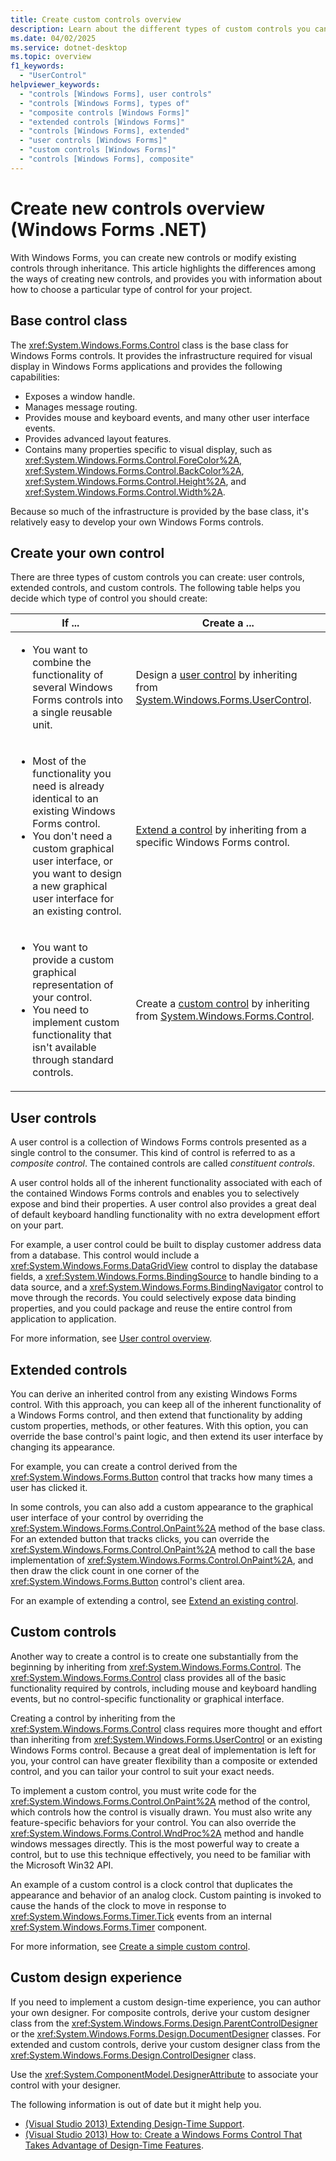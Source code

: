 ```yaml
---
title: Create custom controls overview
description: Learn about the different types of custom controls you can create in Windows Forms for .NET.
ms.date: 04/02/2025
ms.service: dotnet-desktop
ms.topic: overview
f1_keywords: 
  - "UserControl"
helpviewer_keywords: 
  - "controls [Windows Forms], user controls"
  - "controls [Windows Forms], types of"
  - "composite controls [Windows Forms]"
  - "extended controls [Windows Forms]"
  - "controls [Windows Forms], extended"
  - "user controls [Windows Forms]"
  - "custom controls [Windows Forms]"
  - "controls [Windows Forms], composite"
---
```


# Create new controls overview (Windows Forms .NET)

With Windows Forms, you can create new controls or modify existing controls through inheritance. This article highlights the differences among the ways of creating new controls, and provides you with information about how to choose a particular type of control for your project.

## Base control class

The <xref:System.Windows.Forms.Control> class is the base class for Windows Forms controls. It provides the infrastructure required for visual display in Windows Forms applications and provides the following capabilities:

- Exposes a window handle.
- Manages message routing.
- Provides mouse and keyboard events, and many other user interface events.
- Provides advanced layout features.
- Contains many properties specific to visual display, such as <xref:System.Windows.Forms.Control.ForeColor%2A>, <xref:System.Windows.Forms.Control.BackColor%2A>, <xref:System.Windows.Forms.Control.Height%2A>, and <xref:System.Windows.Forms.Control.Width%2A>.
<!--- Provides the security and threading support necessary for a Windows Forms control to act as a Microsoft® ActiveX® control.-->

Because so much of the infrastructure is provided by the base class, it's relatively easy to develop your own Windows Forms controls.

## Create your own control

There are three types of custom controls you can create: user controls, extended controls, and custom controls. The following table helps you decide which type of control you should create:

<table>
<thead>
  <tr>
    <th>If ...</th>
    <th>Create a ...</th>
  </tr>
</thead>
<tbody>
  <tr>
    <td>
        <ul>
            <li>You want to combine the functionality of several Windows Forms controls into a single reusable unit.</li>
        </ul>
    </td>
    <td>Design a <a href="#user-controls">user control</a> by inheriting from <a href="/dotnet/api/system.windows.forms.usercontrol">System.Windows.Forms.UserControl</a>.</td>
  </tr>
  <tr>
    <td>
        <ul>
            <li>Most of the functionality you need is already identical to an existing Windows Forms control.</li>
            <li>You don't need a custom graphical user interface, or you want to design a new graphical user interface for an existing control.</li>
        </ul>
    </td>
    <td><a href="#extended-controls">Extend a control</a> by inheriting from a specific Windows Forms control.</td>
  </tr>
  <tr>
    <td>
        <ul>
            <li>You want to provide a custom graphical representation of your control.</li>
            <li>You need to implement custom functionality that isn't available through standard controls.</li>
        </ul>
    </td>
    <td>Create a <a href="#custom-controls">custom control</a> by inheriting from <a href="/dotnet/api/system.windows.forms.control">System.Windows.Forms.Control</a>.</td>
  </tr>
</tbody>
</table>

## User controls

A user control is a collection of Windows Forms controls presented as a single control to the consumer. This kind of control is referred to as a _composite control_. The contained controls are called _constituent controls_.

A user control holds all of the inherent functionality associated with each of the contained Windows Forms controls and enables you to selectively expose and bind their properties. A user control also provides a great deal of default keyboard handling functionality with no extra development effort on your part.

For example, a user control could be built to display customer address data from a database. This control would include a <xref:System.Windows.Forms.DataGridView> control to display the database fields, a <xref:System.Windows.Forms.BindingSource> to handle binding to a data source, and a <xref:System.Windows.Forms.BindingNavigator> control to move through the records. You could selectively expose data binding properties, and you could package and reuse the entire control from application to application.<!-- TODO For an example of this kind of user control, see [How to: Apply Attributes in Windows Forms Controls](how-to-apply-attributes-in-windows-forms-controls.md).-->

For more information, see [User control overview](usercontrol-overview.md).

## Extended controls

You can derive an inherited control from any existing Windows Forms control. With this approach, you can keep all of the inherent functionality of a Windows Forms control, and then extend that functionality by adding custom properties, methods, or other features. With this option, you can override the base control's paint logic, and then extend its user interface by changing its appearance.

For example, you can create a control derived from the <xref:System.Windows.Forms.Button> control that tracks how many times a user has clicked it.

In some controls, you can also add a custom appearance to the graphical user interface of your control by overriding the <xref:System.Windows.Forms.Control.OnPaint%2A> method of the base class. For an extended button that tracks clicks, you can override the <xref:System.Windows.Forms.Control.OnPaint%2A> method to call the base implementation of <xref:System.Windows.Forms.Control.OnPaint%2A>, and then draw the click count in one corner of the <xref:System.Windows.Forms.Button> control's client area.

For an example of extending a control, see [Extend an existing control](how-to-extend-existing.md).

## Custom controls

Another way to create a control is to create one substantially from the beginning by inheriting from <xref:System.Windows.Forms.Control>. The <xref:System.Windows.Forms.Control> class provides all of the basic functionality required by controls, including mouse and keyboard handling events, but no control-specific functionality or graphical interface.

Creating a control by inheriting from the <xref:System.Windows.Forms.Control> class requires more thought and effort than inheriting from <xref:System.Windows.Forms.UserControl> or an existing Windows Forms control. Because a great deal of implementation is left for you, your control can have greater flexibility than a composite or extended control, and you can tailor your control to suit your exact needs.

To implement a custom control, you must write code for the <xref:System.Windows.Forms.Control.OnPaint%2A> method of the control, which controls how the control is visually drawn. You must also write any feature-specific behaviors for your control. You can also override the <xref:System.Windows.Forms.Control.WndProc%2A> method and handle windows messages directly. This is the most powerful way to create a control, but to use this technique effectively, you need to be familiar with the Microsoft Win32 API.

An example of a custom control is a clock control that duplicates the appearance and behavior of an analog clock. Custom painting is invoked to cause the hands of the clock to move in response to <xref:System.Windows.Forms.Timer.Tick> events from an internal <xref:System.Windows.Forms.Timer> component.

For more information, see [Create a simple custom control](how-to-create-simple-custom-control.md).

<!--TODO 
## ActiveX controls

Although the Windows Forms infrastructure has been optimized to host Windows Forms controls, you can still use ActiveX controls. There's support for this task in Visual Studio. For more information, see [How to: Add ActiveX Controls to Windows Forms](how-to-add-activex-controls-to-windows-forms.md).-->

## Custom design experience

If you need to implement a custom design-time experience, you can author your own designer. For composite controls, derive your custom designer class from the <xref:System.Windows.Forms.Design.ParentControlDesigner> or the <xref:System.Windows.Forms.Design.DocumentDesigner> classes. For extended and custom controls, derive your custom designer class from the <xref:System.Windows.Forms.Design.ControlDesigner> class.

Use the <xref:System.ComponentModel.DesignerAttribute> to associate your control with your designer.

The following information is out of date but it might help you.

- [(Visual Studio 2013) Extending Design-Time Support](/previous-versions/visualstudio/visual-studio-2013/37899azc(v=vs.120)).
- [(Visual Studio 2013) How to: Create a Windows Forms Control That Takes Advantage of Design-Time Features](/previous-versions/visualstudio/visual-studio-2013/307hck25(v=vs.120)).

<!-- TODO: link to the ..\custom-controls\ content 

- [Developing Custom Windows Forms Controls](developing-custom-windows-forms-controls.md)
- [How to: Develop a Simple Windows Forms Control](how-to-develop-a-simple-windows-forms-control.md)
- [Developing a Composite Windows Forms Control](developing-a-composite-windows-forms-control.md)
-->
